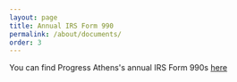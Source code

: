 ```yaml
---
layout: page
title: Annual IRS Form 990
permalink: /about/documents/
order: 3
---
```


You can find Progress Athens's annual IRS Form 990s [here](https://drive.google.com/drive/folders/1fwlfVIrJP0dpkukju25xSTlgVsznhhma)
